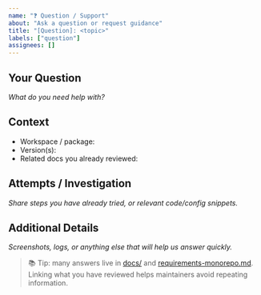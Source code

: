 ```yaml
---
name: "❓ Question / Support"
about: "Ask a question or request guidance"
title: "[Question]: <topic>"
labels: ["question"]
assignees: []
---
```


## Your Question
_What do you need help with?_

## Context
- Workspace / package:
- Version(s):
- Related docs you already reviewed:

## Attempts / Investigation
_Share steps you have already tried, or relevant code/config snippets._

## Additional Details
_Screenshots, logs, or anything else that will help us answer quickly._

> 📚 Tip: many answers live in [docs/](../../docs) and [requirements-monorepo.md](../../requirements-monorepo.md). Linking what you have reviewed helps maintainers avoid repeating information.
